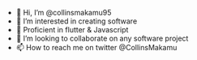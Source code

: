 - 👋 Hi, I’m @collinsmakamu95
- 👀 I’m interested in creating software 
- 🌱 Proficient in flutter  & Javascript 
- 💞️ I’m looking to collaborate on any software project
- 📫 How to reach me on twitter @CollinsMakamu

<!---
collinsmakamu95/collinsmakamu95 is a ✨ special ✨ repository because its `README.md` (this file) appears on your GitHub profile.
You can click the Preview link to take a look at your changes.
--->
